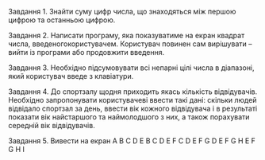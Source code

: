 Завдання 1. Знайти суму цифр числа, що знаходяться між першою цифрою та останньою цифрою.

Завдання 2. Написати програму, яка показуватиме на екран квадрат числа, введеногокористувачем. Користувач повинен сам вирішувати – вийти із програми або продовжити введення.

Завдання 3. Необхідно підсумовувати всі непарні цілі числа в діапазоні, який користувач введе з клавіатури.

Завдання 4. До спортзалу щодня приходить якась кількість відвідувачів. Необхідно запропонувати користувачеві ввести такі дані: скільки людей відвідало спортзал за день, ввести вік кожного відвідувача і в результаті показати вік найстаршого та наймолодшого з них, а також порахувати середній вік відвідувачів.

Завдання 5. Вивести на екран
A B C D E
B C D E F
C D E F G
D E F G H
E F G H I

